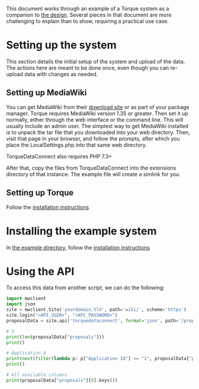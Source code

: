 This document works through an example of a Torque system as a companion
to [the design](DESIGN.md).  Several pieces in that document are more challenging
to explain than to show, requiring a practical use case.

# Setting up the system

This section details the initial setup of the system and upload of the data.
The actions here are meant to be done once, even though you can re-upload
data with changes as needed.

## Setting up MediaWiki

You can get MediaWiki from their
[download site](https://www.mediawiki.org/wiki/Download) or as part of your
package manager.  Torque requires MediaWiki version 1.35 or greater.
Then set it up normally, either through the web interface or the command
line.  This will usually include an admin user.  The simplest way to get
MediaWiki installed is to unpack the tar file that you downloaded into your
web directory.  Then, visit that page in your browser, and follow the prompts,
after which you place the LocalSettings.php into that same web directory.

TorqueDataConnect also requires PHP 7.3+

After that, copy the files from TorqueDataConnect into the extensions directory
of that instance.  The example file will create a simlink for you.

## Setting up Torque

Follow the [installation instructions](./torquedata/README.md#installation-and-startup)

# Installing the example system

In [the example directory](./example), follow the [installation instructions](./example/INSTALL.md)

# Using the API

To access this data from another script, we can do the following:

```python
import mwclient
import json
site = mwclient.Site('yourdomain.tld', path='wiki/', scheme='https')
site.login("<API_USER>", "<API_PASSWORD>")
proposalData = site.api('torquedataconnect', format='json', path='/proposals')

# 5
print(len(proposalData["proposals"]))
print()

# Application A
print(next(filter(lambda p: p["Application Id"] == "1", proposalData["proposals"]))['Title'])
print()

# All available columns
print(proposalData["proposals"][0].keys())
```

